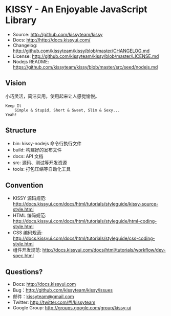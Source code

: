 KISSY - An Enjoyable JavaScript Library
=======================================

 * Source: <http://github.com/kissyteam/kissy>
 * Docs: <http://http://docs.kissyui.com/>
 * Changelog: <http://github.com/kissyteam/kissy/blob/master/CHANGELOG.md>
 * License: <http://github.com/kissyteam/kissy/blob/master/LICENSE.md>
 * Nodejs README: <https://github.com/kissyteam/kissy/blob/master/src/seed/nodejs.md>


Vision
--------------------------------
小巧灵活，简洁实用，使用起来让人感觉愉悦。

    Keep It
        Simple & Stupid, Short & Sweet, Slim & Sexy...
    Yeah!


Structure
-------------------------------
 - bin:           kissy-nodejs 命令行执行文件
 - build:         构建好的发布文件
 - docs:          API 文档
 - src:           源码、测试等开发资源
 - tools:         打包压缩等自动化工具


Convention
-------------------------------
 * KISSY 源码规范: <http://docs.kissyui.com/docs/html/tutorials/styleguide/kissy-source-style.html>
 * HTML 编码规范: <http://docs.kissyui.com/docs/html/tutorials/styleguide/html-coding-style.html>
 * CSS 编码规范: <http://docs.kissyui.com/docs/html/tutorials/styleguide/css-coding-style.html>
 * 组件开发规范: <http://docs.kissyui.com/docs/html/tutorials/workflow/dev-spec.html>

Questions?
---------------------------------------
 - Docs: <http://docs.kissyui.com>
 - Bug：<http://github.com/kissyteam/kissy/issues>
 - 邮件：<kissyteam@gmail.com>
 - Twitter: <http://twitter.com/#!/kissyteam>
 - Google Group: <http://groups.google.com/group/kissy-ui>